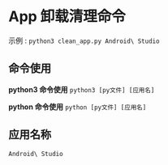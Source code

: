 # App 卸载清理命令 

示例 : `python3 clean_app.py Android\ Studio`

## 命令使用

**python3 命令使用** `python3 [py文件] [应用名]`

**python 命令使用** `python [py文件] [应用名]`

## 应用名称

`Android\ Studio`